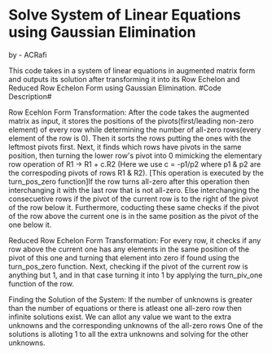 # Solve System of Linear Equations using Gaussian Elimination
by - ACRafi

This code takes in a system of linear equations in augmented matrix form and outputs its solution after transforming it into its Row Echelon and Reduced Row Echelon Form using Gaussian Elimination.
#Code Description#

Row Ecehlon Form Transformation:
After the code takes the augmented matrix as input, it stores the positions of the pivots(first/leading non-zero element) of every row while determining the number of all-zero rows(every element of the row is 0). Then it sorts the rows putting the ones with the leftmost pivots first. Next, it finds which rows have pivots in the same position, then turning the lower row's pivot into 0 mimicking the elementary row operation of R1 -> R1 + c.R2 (Here we use c = -p1/p2 where p1 & p2 are the correspoding pivots of rows R1 & R2). [This operation is executed by the turn_pos_zero function]If the row turns all-zero after this operation then interchanging it with the last row that is not all-zero. Else interchanging the consecuetive rows if the pivot of the current row is to the right of the pivot of the row below it. Furthermore, coducting these same checks if the pivot of the row above the current one is in the same position as the pivot of the one below it.

Reduced Row Echelon Form Transformation:
For every row, it checks if any row above the current one has any elements in the same position of the pivot of this one and turning that element into zero if found using the turn_pos_zero function. Next, checking if the pivot of the current row is anything but 1, and in that case turning it into 1 by applying the turn_piv_one function of the row.

Finding the Solution of the System:
If the number of unknowns is greater than the number of equations or there is atleast one all-zero row then infinite solutions exist. We can allot any value we want to the extra unknowns and the corresponding unknowns of the all-zero rows One of the solutions is alloting 1 to all the extra unknowns and solving for the other unknowns.
